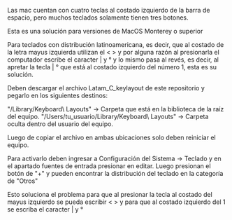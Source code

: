 Las mac cuentan con cuatro teclas al costado izquierdo de la barra de espacio, pero muchos teclados solamente tienen tres botones.

Esta es una solución para versiones de MacOS Monterey o superior

Para teclados con distribución latinoamericana, es decir, que al costado de la letra mayus izquierda utilizan el < > y por alguna razón al presionarla el computador escribe el caracter | y ° y lo mismo pasa al revés, es decir, al apretar la tecla | ° que está al costado izquierdo del número 1, esta es su solución.

Deben descargar el archivo Latam_C_keylayout de este repositorio y pegarlo en los siguientes destinos:

"/Library/Keyboard\ Layouts" -> Carpeta que está en la biblioteca de la raíz del equipo.
"/Users/tu_usuario/Library/Keyboard\ Layouts" -> Carpeta oculta dentro del usuario del equipo.

Luego de copiar el archivo en ambas ubicaciones solo deben reiniciar el equipo.

Para activarlo deben ingresar a Configuración del Sistema -> Teclado y en el apartado fuentes de entrada presionar en editar. Luego presionan el botón de "+" y pueden encontrar la distribución del teclado en la categoría de "Otros"

Esto soluciona el problema para que al presionar la tecla al costado del mayus izquierdo se pueda escribir < > y para que al costado izquierdo del 1 se escriba el caracter | y °
